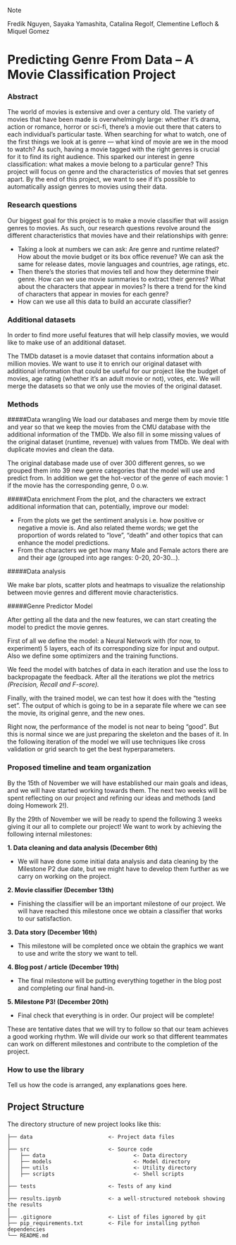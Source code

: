 > [!NOTE]
> Fredik Nguyen, Sayaka Yamashita, Catalina Regolf, Clementine Lefloch &  Miquel Gomez

# Predicting Genre From Data – A Movie Classification Project
### Abstract
The world of movies is extensive and over a century old. The variety of movies that have been made is overwhelmingly large: whether it’s drama, action or romance, horror or sci-fi, there’s a movie out there that caters to each individual’s particular taste. When searching for what to watch, one of the first things we look at is genre — what kind of movie are we in the mood to watch? As such, having a movie tagged with the right genres is crucial for it to find its right audience. This sparked our interest in genre classification: what makes a movie belong to a particular genre? This project will focus on genre and the characteristics of movies that set genres apart. By the end of this project, we want to see if it’s possible to automatically assign genres to movies using their data. 

### Research questions
Our biggest goal for this project is to make a movie classifier that will assign genres to movies. As such, our research questions revolve around the different characteristics that movies have and their relationships with genre:
- Taking a look at numbers we can ask: Are genre and runtime related? How about the movie budget or its box office revenue? We can ask the same for release dates, movie languages and countries, age ratings, etc.
- Then there’s the stories that movies tell and how they determine their genre. How can we use movie summaries to extract their genres? What about the characters that appear in movies? Is there a trend for the kind of characters that appear in movies for each genre?
- How can we use all this data to build an accurate classifier?

### Additional datasets
In order to find more useful features that will help classify movies, we would like to make use of an additional dataset.

The TMDb dataset is a movie dataset that contains information about a million movies. We want to use it to enrich our original dataset with additional information that could be useful for our project like the budget of movies, age rating (whether it’s an adult movie or not), votes, etc. We will merge the datasets so that we only use the movies of the original dataset.

### Methods
#####Data wrangling
We load our databases and merge them by movie title and year so that we keep the movies from the CMU database with the additional information of the TMDb. We also fill in some missing values of the original dataset (runtime, revenue) with values from TMDb. We deal with duplicate movies and clean the data. 

The original database made use of over 300 different genres, so we grouped them into 39 new genre categories that the model will use and predict from. In addition we get the hot-vector of the genre of each movie: 1 if the movie has the corresponding genre, 0 o.w.

#####Data enrichment
From the plot, and the characters we extract additional information that can, potentially, improve our model:
- From the plots we get the sentiment analysis i.e. how positive or negative a movie is. And also related theme words; we get the proportion of words related to “love”, “death” and other topics that can enhance the model predictions.
- From the characters we get how many Male and Female actors there are and their age (grouped into age ranges: 0-20, 20-30…).

#####Data analysis

We make bar plots, scatter plots and heatmaps to visualize the relationship between movie genres and different movie characteristics. 

#####Genre Predictor Model

After getting all the data and the new features, we can start creating the model to predict the movie genres.

First of all we define the model: a Neural Network with (for now, to experiment) 5 layers, each of its corresponding size for input and output. Also we define some optimizers and the training functions.

We feed the model with batches of data in each iteration and use the loss to backpropagate the feedback. After all the iterations we plot the metrics *(Precision, Recall and F-score).*

Finally, with the trained model, we can test how it does with the “testing set”. The output of which is going to be in a separate file where we can see the movie, its original genre, and the new ones. 

Right now, the performance of the model is not near to being “good”. But this is normal since we are just preparing the skeleton and the bases of it. In the following iteration of the model we will use techniques like cross validation or grid search to get the best hyperparameters.

### Proposed timeline and team organization
By the 15th of November we will have established our main goals and ideas, and we will have started working towards them. The next two weeks will be spent reflecting on our project and refining our ideas and methods (and doing Homework 2!).

By the 29th of November we will be ready to spend the following 3 weeks giving it our all to complete our project! We want to work by achieving the following internal milestones:

**1. Data cleaning and data analysis (December 6th)**
- We will have done some initial data analysis and data cleaning by the Milestone P2 due date, but we might have to develop them further as we carry on working on the project.

**2. Movie classifier (December 13th)**
- Finishing the classifier will be an important milestone of our project. We will have reached this milestone once we obtain a classifier that works to our satisfaction.

**3. Data story (December 16th)**
- This milestone will be completed once we obtain the graphics we want to use and write the story we want to tell. 

**4. Blog post / article (December 19th)**
- The final milestone will be putting everything together in the blog post and completing our final hand-in.

**5. Milestone P3! (December 20th)**
- Final check that everything is in order. Our project will be complete!

These are tentative dates that we will try to follow so that our team achieves a good working rhythm. We will divide our work so that different teammates can work on different milestones and contribute to the completion of the project.



### How to use the library
Tell us how the code is arranged, any explanations goes here.


## Project Structure

The directory structure of new project looks like this:

```
├── data                        <- Project data files
│
├── src                         <- Source code
│   ├── data                            <- Data directory
│   ├── models                          <- Model directory
│   ├── utils                           <- Utility directory
│   ├── scripts                         <- Shell scripts
│
├── tests                       <- Tests of any kind
│
├── results.ipynb               <- a well-structured notebook showing the results
│
├── .gitignore                  <- List of files ignored by git
├── pip_requirements.txt        <- File for installing python dependencies
└── README.md
```

